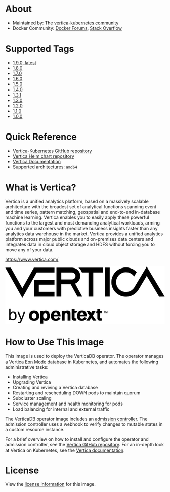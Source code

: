 # About

* Maintained by: The [vertica-kubernetes community](https://github.com/vertica/vertica-kubernetes)
* Docker Community: [Docker Forums](https://forums.docker.com/), [Stack Overflow](https://stackoverflow.com/questions/tagged/docker)

# Supported Tags
* [1.9.0, latest](https://github.com/vertica/vertica-kubernetes/blob/v1.9.0/docker-operator/Dockerfile)
* [1.8.0](https://github.com/vertica/vertica-kubernetes/blob/v1.8.0/docker-operator/Dockerfile)
* [1.7.0](https://github.com/vertica/vertica-kubernetes/blob/v1.7.0/docker-operator/Dockerfile)
* [1.6.0](https://github.com/vertica/vertica-kubernetes/blob/v1.6.0/docker-operator/Dockerfile)
* [1.5.0](https://github.com/vertica/vertica-kubernetes/blob/v1.5.0/docker-operator/Dockerfile)
* [1.4.0](https://github.com/vertica/vertica-kubernetes/blob/v1.4.0/docker-operator/Dockerfile)
* [1.3.1](https://github.com/vertica/vertica-kubernetes/blob/v1.3.1/docker-operator/Dockerfile)
* [1.3.0](https://github.com/vertica/vertica-kubernetes/blob/v1.3.0/docker-operator/Dockerfile)
* [1.2.0](https://github.com/vertica/vertica-kubernetes/blob/v1.2.0/docker-operator/Dockerfile)
* [1.1.0](https://github.com/vertica/vertica-kubernetes/blob/v1.1.0/docker-operator/Dockerfile)
* [1.0.0](https://github.com/vertica/vertica-kubernetes/blob/v1.0.0/docker-operator/Dockerfile)

# Quick Reference

* [Vertica-Kubernetes GitHub repository](https://github.com/vertica/vertica-kubernetes)
* [Vertica Helm chart repository](https://github.com/vertica/charts)
* [Vertica Documentation](https://www.vertica.com/docs/latest/HTML/Content/Home.htm)
* Supported architectures: `amd64`

# What is Vertica?

Vertica is a unified analytics platform, based on a massively scalable architecture with the broadest set of analytical functions spanning event and time series, pattern matching, geospatial and end-to-end in-database machine learning. Vertica enables you to easily apply these powerful functions to the largest and most demanding analytical workloads, arming you and your customers with predictive business insights faster than any analytics data warehouse in the market. Vertica provides a unified analytics platform across major public clouds and on-premises data centers and integrates data in cloud object storage and HDFS without forcing you to move any of your data.

https://www.vertica.com/

![](https://raw.githubusercontent.com/vertica/vertica-kubernetes/main/vertica-logo.png)

# How to Use This Image

This image is used to deploy the VerticaDB operator. The operator manages a Vertica [Eon Mode](https://www.vertica.com/docs/latest/HTML/Content/Authoring/Eon/Architecture.htm) database in Kubernetes, and automates the following administrative tasks:
- Installing Vertica
- Upgrading Vertica
- Creating and reviving a Vertica database
- Restarting and rescheduling DOWN pods to maintain quorum
- Subcluster scaling
- Service management and health monitoring for pods
- Load balancing for internal and external traffic

The VerticaDB operator image includes an [admission controller](https://kubernetes.io/docs/reference/access-authn-authz/admission-controllers/). The admission controller uses a webhook to verify changes to mutable states in a custom resource instance.

For a brief overview on how to install and configure the operator and admission controller, see the [Vertica GitHub repository](https://github.com/vertica/vertica-kubernetes). For an in-depth look at Vertica on Kubernetes, see the [Vertica documentation](https://www.vertica.com/docs/latest/HTML/Content/Authoring/Containers/ContainerizedVertica.htm).

# License

View the [license information](https://www.vertica.com/end-user-license-agreement-ce-version/) for this image.
